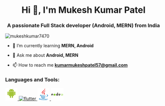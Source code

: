 <h1 align="center">Hi 👋, I'm Mukesh Kumar Patel</h1>
<h3 align="center">A passionate Full Stack developer (Android, MERN) from India</h3>

<p align="left"> <img src="https://komarev.com/ghpvc/?username=mukeshkumar7470&label=Profile%20views&color=0e75b6&style=flat" alt="mukeshkumar7470" /> </p>


- 🌱 I’m currently learning **MERN, Android**

- 💬 Ask me about **Android, MERN**

- 📫 How to reach me **kumarmukeshpatel57@gmail.com**

<h3 align="left">Languages and Tools:</h3>
<p align="left"> <a href="https://developer.android.com" target="_blank" rel="noreferrer"> <img src="https://raw.githubusercontent.com/devicons/devicon/master/icons/android/android-original-wordmark.svg" alt="android" width="40" height="40"/> </a> <a href="https://flutter.dev" target="_blank" rel="noreferrer"> <img src="https://www.vectorlogo.zone/logos/flutterio/flutterio-icon.svg" alt="flutter" width="40" height="40"/> </a> <a href="https://www.java.com" target="_blank" rel="noreferrer"> <img src="https://raw.githubusercontent.com/devicons/devicon/master/icons/java/java-original.svg" alt="java" width="40" height="40"/> </a> <a href="https://nodejs.org" target="_blank" rel="noreferrer"> <img src="https://raw.githubusercontent.com/devicons/devicon/master/icons/nodejs/nodejs-original-wordmark.svg" alt="nodejs" width="40" height="40"/> </a> </p>



